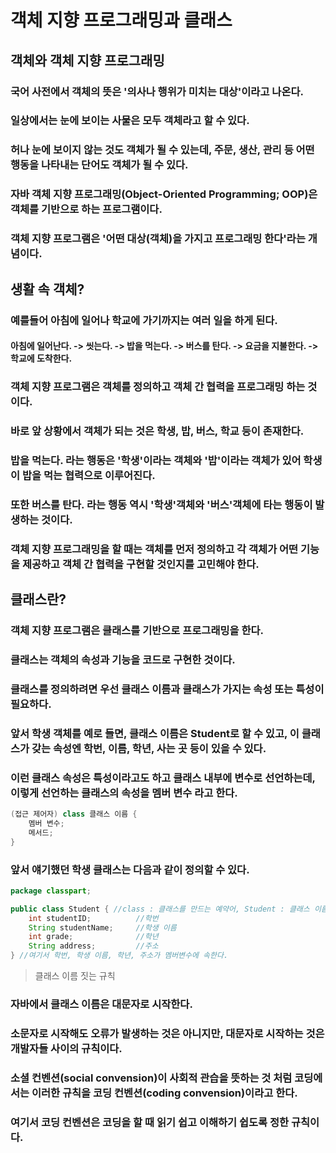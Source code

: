 # 객체 지향 프로그래밍과 클래스
## 객체와 객체 지향 프로그래밍
### 국어 사전에서 객체의 뜻은 '의사나 행위가 미치는 대상'이라고 나온다.
### 일상에서는 눈에 보이는 사물은 모두 객체라고 할 수 있다.
### 허나 눈에 보이지 않는 것도 객체가 될 수 있는데, 주문, 생산, 관리 등 어떤 행동을 나타내는 단어도 객체가 될 수 있다.
### 자바 객체 지향 프로그래밍(Object-Oriented Programming; OOP)은 객체를 기반으로 하는 프로그램이다.
### 객체 지향 프로그램은 '어떤 대상(객체)을 가지고 프로그래밍 한다'라는 개념이다.
## 생활 속 객체?
### 예를들어 아침에 일어나 학교에 가기까지는 여러 일을 하게 된다.
#### 아침에 일어난다. -> 씻는다. -> 밥을 먹는다. -> 버스를 탄다. -> 요금을 지불한다. -> 학교에 도착한다.
### 객체 지향 프로그램은 객체를 정의하고 객체 간 협력을 프로그래밍 하는 것이다.
### 바로 앞 상황에서 객체가 되는 것은 학생, 밥, 버스, 학교 등이 존재한다.
### **밥을 먹는다.** 라는 행동은 '학생'이라는 객체와 '밥'이라는 객체가 있어 학생이 밥을 먹는 협력으로 이루어진다.
### 또한 **버스를 탄다.** 라는 행동 역시 '학생'객체와 '버스'객체에 타는 행동이 발생하는 것이다.
### 객체 지향 프로그래밍을 할 때는 객체를 먼저 정의하고 각 객체가 어떤 기능을 제공하고 객체 간 협력을 구현할 것인지를 고민해야 한다.
## 클래스란?
### 객체 지향 프로그램은 클래스를 기반으로 프로그래밍을 한다.
### 클래스는 객체의 속성과 기능을 코드로 구현한 것이다.
### 클래스를 정의하려면 우선 클래스 이름과 클래스가 가지는 속성 또는 특성이 필요하다.
### 앞서 학생 객체를 예로 들면, 클래스 이름은 Student로 할 수 있고, 이 클래스가 갖는 속성엔 학번, 이름, 학년, 사는 곳 등이 있을 수 있다.
### 이런 클래스 속성은 특성이라고도 하고 클래스 내부에 변수로 선언하는데, 이렇게 선언하는 클래스의 속성을 **멤버 변수** 라고 한다.
```java
(접근 제어자) class 클래스 이름 {
    멤버 변수;
    메서드;
}
```
### 앞서 얘기했던 학생 클래스는 다음과 같이 정의할 수 있다.
```java
package classpart;

public class Student { //class : 클래스를 만드는 예약어, Student : 클래스 이름
    int studentID;          //학번
    String studentName;     //학생 이름
    int grade;              //학년
    String address;         //주소
} //여기서 학번, 학생 이름, 학년, 주소가 멤버변수에 속한다.
```
> 클래스 이름 짓는 규칙
### 자바에서 클래스 이름은 대문자로 시작한다.
### 소문자로 시작해도 오류가 발생하는 것은 아니지만, 대문자로 시작하는 것은 개발자들 사이의 규칙이다.
### 소셜 컨벤션(social convension)이 사회적 관습을 뜻하는 것 처럼 코딩에서는 이러한 규칙을 코딩 컨벤션(coding convension)이라고 한다.
### 여기서 코딩 컨벤션은 코딩을 할 때 읽기 쉽고 이해하기 쉽도록 정한 규칙이다.